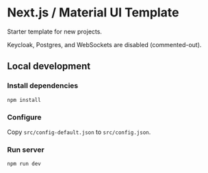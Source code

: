# Next.js / Material UI Template

Starter template for new projects.

Keycloak, Postgres, and WebSockets are disabled (commented-out).

## Local development

### Install dependencies
```
npm install
```

### Configure
Copy `src/config-default.json` to `src/config.json`.

### Run server
```
npm run dev
```
